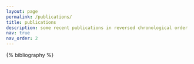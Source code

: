 ```yaml
---
layout: page
permalink: /publications/
title: publications
description: some recent publications in reversed chronological order
nav: true
nav_order: 2
---
```


<!-- . generated by jekyll-scholar.-->
<!-- _pages/publications.md -->
<div class="publications">

{% bibliography %}

</div>
